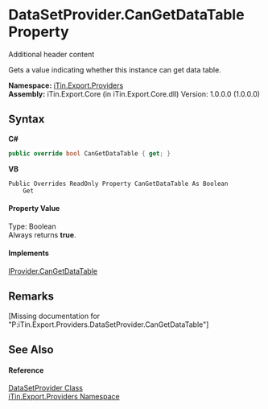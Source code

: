 # DataSetProvider.CanGetDataTable Property 
Additional header content 

Gets a value indicating whether this instance can get data table.

**Namespace:**&nbsp;<a href="N_iTin_Export_Providers">iTin.Export.Providers</a><br />**Assembly:**&nbsp;iTin.Export.Core (in iTin.Export.Core.dll) Version: 1.0.0.0 (1.0.0.0)

## Syntax

**C#**<br />
``` C#
public override bool CanGetDataTable { get; }
```

**VB**<br />
``` VB
Public Overrides ReadOnly Property CanGetDataTable As Boolean
	Get
```


#### Property Value
Type: Boolean<br />Always returns <strong>true</strong>.

#### Implements
<a href="P_iTin_Export_ComponentModel_Provider_IProvider_CanGetDataTable">IProvider.CanGetDataTable</a><br />

## Remarks
\[Missing <remarks> documentation for "P:iTin.Export.Providers.DataSetProvider.CanGetDataTable"\]

## See Also


#### Reference
<a href="T_iTin_Export_Providers_DataSetProvider">DataSetProvider Class</a><br /><a href="N_iTin_Export_Providers">iTin.Export.Providers Namespace</a><br />